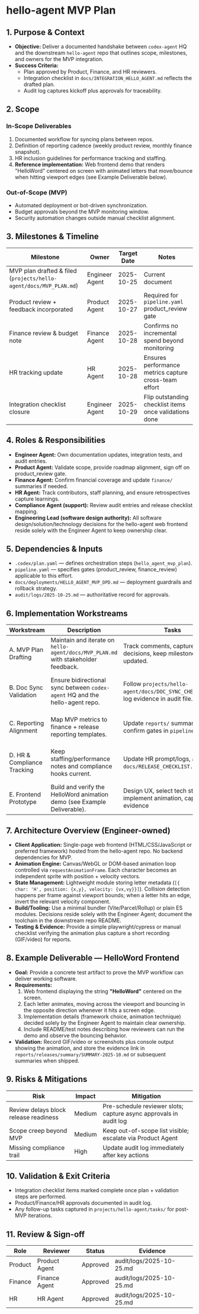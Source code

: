 # hello-agent MVP Plan

## 1. Purpose & Context
- **Objective:** Deliver a documented handshake between `codex-agent` HQ and the downstream `hello-agent` repo that outlines scope, milestones, and owners for the MVP integration.
- **Success Criteria:**
  - Plan approved by Product, Finance, and HR reviewers.
  - Integration checklist in `docs/INTEGRATION_HELLO_AGENT.md` reflects the drafted plan.
  - Audit log captures kickoff plus approvals for traceability.

## 2. Scope
### In-Scope Deliverables
1. Documented workflow for syncing plans between repos.
2. Definition of reporting cadence (weekly product review, monthly finance snapshot).
3. HR inclusion guidelines for performance tracking and staffing.
4. **Reference implementation:** Web frontend demo that renders "HelloWord" centered on screen with animated letters that move/bounce when hitting viewport edges (see Example Deliverable below).

### Out-of-Scope (MVP)
- Automated deployment or bot-driven synchronization.
- Budget approvals beyond the MVP monitoring window.
- Security automation changes outside manual checklist alignment.

## 3. Milestones & Timeline
| Milestone | Owner | Target Date | Notes |
| --- | --- | --- | --- |
| MVP plan drafted & filed (`projects/hello-agent/docs/MVP_PLAN.md`) | Engineer Agent | 2025-10-25 | Current document |
| Product review + feedback incorporated | Product Agent | 2025-10-27 | Required for `pipeline.yaml` product_review gate |
| Finance review & budget note | Finance Agent | 2025-10-28 | Confirms no incremental spend beyond monitoring |
| HR tracking update | HR Agent | 2025-10-28 | Ensures performance metrics capture cross-team effort |
| Integration checklist closure | Engineer Agent | 2025-10-29 | Flip outstanding checklist items once validations done |

## 4. Roles & Responsibilities
- **Engineer Agent:** Own documentation updates, integration tests, and audit entries.
- **Product Agent:** Validate scope, provide roadmap alignment, sign off on product_review gate.
- **Finance Agent:** Confirm financial coverage and update `finance/` summaries if needed.
- **HR Agent:** Track contributors, staff planning, and ensure retrospectives capture learnings.
- **Compliance Agent (support):** Review audit entries and release checklist mapping.
- **Engineering Lead (software design authority):** All software design/solution/technology decisions for the hello-agent web frontend reside solely with the Engineer Agent to keep ownership clear.

## 5. Dependencies & Inputs
- `.codex/plan.yaml` — defines orchestration steps (`hello_agent_mvp_plan`).
- `pipeline.yaml` — specifies gates (product_review, finance_review) applicable to this effort.
- `docs/deployments/HELLO_AGENT_MVP_DPD.md` — deployment guardrails and rollback strategy.
- `audit/logs/2025-10-25.md` — authoritative record for approvals.

## 6. Implementation Workstreams
| Workstream | Description | Tasks | Owner | Status / Evidence |
| --- | --- | --- | --- | --- |
| A. MVP Plan Drafting | Maintain and iterate on `hello-agent/docs/MVP_PLAN.md` with stakeholder feedback. | Track comments, capture decisions, keep milestones updated. | Engineer Agent | In progress — v1 drafted 2025-10-25; future edits gated by weekly product reviews. |
| B. Doc Sync Validation | Ensure bidirectional sync between `codex-agent` HQ and the hello-agent repo. | Follow `projects/hello-agent/docs/DOC_SYNC_CHECKLIST.md`, log evidence in audit file. | Engineer Agent | Checklist operational with helper script `projects/hello-agent/scripts/doc_sync_diff.sh`; last run logged 2025-10-25 10:30 UTC. |
| C. Reporting Alignment | Map MVP metrics to finance + release reporting templates. | Update `reports/` summaries, confirm gates in `pipeline.yaml`. | Product & Finance Agents | Baseline mapping completed 2025-10-25; see `reports/README.md` “hello-agent MVP Reporting Alignment”. |
| D. HR & Compliance Tracking | Keep staffing/performance notes and compliance hooks current. | Update HR prompt/logs, align with `docs/RELEASE_CHECKLIST.md`. | HR & Compliance Agents | Addendum for hello-agent MVP appended to `docs/RELEASE_CHECKLIST.md`; tracking call-outs logged 2025-10-25. |
| E. Frontend Prototype | Build and verify the HelloWord animation demo (see Example Deliverable). | Design UX, select tech stack, implement animation, capture test evidence | Engineer Agent | Pending — requires downstream repo implementation |

## 7. Architecture Overview (Engineer-owned)
- **Client Application:** Single-page web frontend (HTML/CSS/JavaScript or preferred framework) hosted from the hello-agent repo. No backend dependencies for MVP.
- **Animation Engine:** Canvas/WebGL or DOM-based animation loop controlled via `requestAnimationFrame`. Each character becomes an independent sprite with position + velocity vectors.
- **State Management:** Lightweight module storing letter metadata (`[{ char: 'H', position: {x,y}, velocity: {vx,vy}}]`). Collision detection happens per frame against viewport bounds; when a letter hits an edge, invert the relevant velocity component.
- **Build/Tooling:** Use a minimal bundler (Vite/Parcel/Rollup) or plain ES modules. Decisions reside solely with the Engineer Agent; document the toolchain in the downstream repo README.
- **Testing & Evidence:** Provide a simple playwright/cypress or manual checklist verifying the animation plus capture a short recording (GIF/video) for reports.

## 8. Example Deliverable — HelloWord Frontend
- **Goal:** Provide a concrete test artifact to prove the MVP workflow can deliver working software.
- **Requirements:**
  1. Web frontend displaying the string **"HelloWord"** centered on the screen.
  2. Each letter animates, moving across the viewport and bouncing in the opposite direction whenever it hits a screen edge.
  3. Implementation details (framework choice, animation technique) decided solely by the Engineer Agent to maintain clear ownership.
  4. Include README/test notes describing how reviewers can run the demo and observe the bouncing behavior.
- **Validation:** Record GIF/video or screenshots plus console output showing the animation, and store the evidence link in `reports/releases/summary/SUMMARY-2025-10.md` or subsequent summaries when shipped.

## 9. Risks & Mitigations
| Risk | Impact | Mitigation |
| --- | --- | --- |
| Review delays block release readiness | Medium | Pre-schedule reviewer slots; capture async approvals in audit log |
| Scope creep beyond MVP | Medium | Keep out-of-scope list visible; escalate via Product Agent |
| Missing compliance trail | High | Update audit log immediately after key actions |

## 10. Validation & Exit Criteria
- Integration checklist items marked complete once plan + validation steps are performed.
- Product/Finance/HR approvals documented in audit log.
- Any follow-up tasks captured in `projects/hello-agent/tasks/` for post-MVP iterations.

## 11. Review & Sign-off
| Role | Reviewer | Status | Evidence |
| --- | --- | --- | --- |
| Product | Product Agent | Approved | audit/logs/2025-10-25.md |
| Finance | Finance Agent | Approved | audit/logs/2025-10-25.md |
| HR | HR Agent | Approved | audit/logs/2025-10-25.md |
